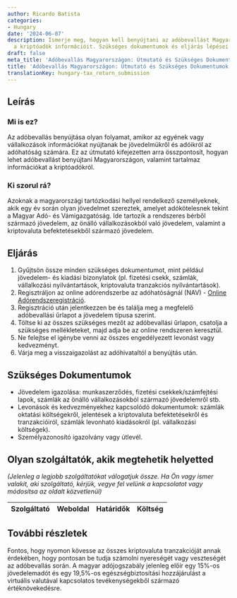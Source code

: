 ```yaml
---
author: Ricardo Batista
categories:
- Hungary
date: '2024-06-07'
description: Ismerje meg, hogyan kell benyújtani az adóbevallást Magyarországon, beleértve
  a kriptóadók információit. Szükséges dokumentumok és eljárás lépései részletesen!
draft: false
meta_title: 'Adóbevallás Magyarországon: Útmutató és Szükséges Dokumentumok'
title: 'Adóbevallás Magyarországon: Útmutató és Szükséges Dokumentumok'
translationKey: hungary-tax_return_submission
---
```



## Leírás
### Mi is ez?
Az adóbevallás benyújtása olyan folyamat, amikor az egyének vagy vállalkozások információkat nyújtanak be jövedelmükről és adóikról az adóhatóság számára. Ez az útmutató kifejezetten arra összpontosít, hogyan lehet adóbevallást benyújtani Magyarországon, valamint tartalmaz információkat a kriptóadókról.

### Ki szorul rá?
Azoknak a magyarországi tartózkodási hellyel rendelkező személyeknek, akik egy év során olyan jövedelmet szereztek, amelyet adókötelesnek tekint a Magyar Adó- és Vámigazgatóság. Ide tartozik a rendszeres bérből származó jövedelem, az önálló vállalkozásokból való jövedelem, valamint a kriptovaluta befektetésekből származó jövedelem.

## Eljárás
1. Gyűjtsön össze minden szükséges dokumentumot, mint például jövedelem- és kiadási bizonylatok (pl. fizetési csekk, számlák, vállalkozási nyilvántartások, kriptovaluta tranzakciós nyilvántartások).
2. Regisztráljon az online adórendszerbe az adóhatóságnál (NAV) - [Online Adórendszeregistráció](https://nav.gov.hu/nav/ugyfelszolgalatok/elektronikus_e_adozas).
3. Regisztráció után jelentkezzen be és találja meg a megfelelő adóbevallási űrlapot a jövedelem típusa szerint.
4. Töltse ki az összes szükséges mezőt az adóbevallási űrlapon, csatolja a szükséges mellékleteket, majd adja be az online rendszeren keresztül.
5. Ne felejtse el igénybe venni az összes engedélyezett levonást vagy kedvezményt.
6. Várja meg a visszaigazolást az adóhivataltól a benyújtás után.

## Szükséges Dokumentumok
- Jövedelem igazolása: munkaszerződés, fizetési csekkek/számfejtési lapok, számlák az önálló vállalkozásokból származó jövedelemről stb.
- Levonások és kedvezményekhez kapcsolódó dokumentumok: számlák oktatási költségekről, jelentések a kriptovaluta befektetésekről és tranzakcióiról, számlák levonható kiadásokról (pl. vállalkozási költségek).
- Személyazonosító igazolvány vagy útlevél.

## Olyan szolgáltatók, akik megtehetik helyetted

_(Jelenleg a legjobb szolgáltatókat válogatjuk össze. Ha Ön vagy ismer valakit, aki szolgáltató, kérjük, vegye fel velünk a kapcsolatot vagy módosítsa az oldalt közvetlenül)_

| Szolgáltató     |     Weboldal    |     Határidők    |       Költség     |
| --------------- | --------------- |  :-------------: | :-------------: |

## További részletek
Fontos, hogy nyomon kövesse az összes kriptovaluta tranzakcióját annak érdekében, hogy pontosan be tudja számolni nyereségét vagy veszteségét az adóbevallás során. A magyar adójogszabály jelenleg előír egy 15%-os jövedelemadót és egy 19,5%-os egészségbiztosítási hozzájárulást a virtuális valutával kapcsolatos tevékenységekből származó értéknövekedésre.